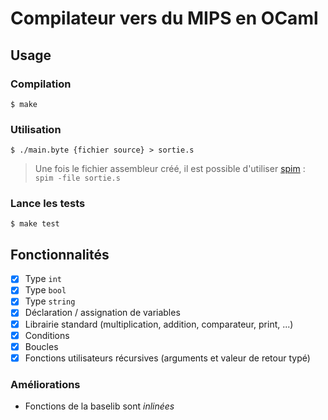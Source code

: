 # Compilateur vers du MIPS en OCaml

## Usage

### Compilation

```
$ make
```

### Utilisation

```
$ ./main.byte {fichier source} > sortie.s
```

> Une fois le fichier assembleur créé, il est possible d'utiliser
> [spim](https://sourceforge.net/projects/spimsimulator/) : `spim -file sortie.s`

### Lance les tests

```
$ make test
```

## Fonctionnalités

-   [x] Type `int`
-   [x] Type `bool`
-   [x] Type `string`
-   [x] Déclaration / assignation de variables
-   [x] Librairie standard (multiplication, addition, comparateur, print, ...)
-   [x] Conditions
-   [x] Boucles
-   [x] Fonctions utilisateurs récursives (arguments et valeur de retour typé)

### Améliorations

-   Fonctions de la baselib sont _inlinées_
